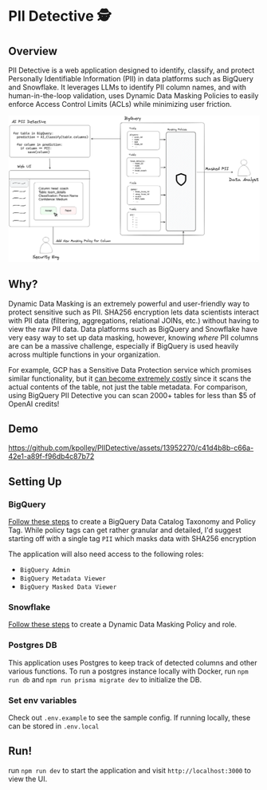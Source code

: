 # PII Detective 🕵️

## Overview
PII Detective is a web application designed to identify, classify, and protect Personally Identifiable Information (PII) in data platforms such as BigQuery and Snowflake. It leverages LLMs to identify PII column names, and with human-in-the-loop validation, uses Dynamic Data Masking Policies to easily enforce Access Control Limits (ACLs) while minimizing user friction.  

![Diagram](public/diagram.png)

## Why?
Dynamic Data Masking is an extremely powerful and user-friendly way to protect sensitive such as PII. SHA256 encryption lets data scientists interact with PII data (filtering, aggregations, relational JOINs, etc.) without having to view the raw PII data. Data platforms such as BigQuery and Snowflake have very easy way to set up data masking, however, knowing _where_ PII columns are can be a massive challenge, especially if BigQuery is used heavily across multiple functions in your organization. 

For example, GCP has a Sensitive Data Protection service which promises similar functionality, but it [can become extremely costly](https://cloud.google.com/sensitive-data-protection/pricing#risk_analysis) since it scans the actual contents of the table, not just the table metadata. For comparison, using BigQuery PII Detective you can scan 2000+ tables for less than $5 of OpenAI credits!

## Demo
https://github.com/kpolley/PIIDetective/assets/13952270/c41d4b8b-c66a-42e1-a89f-f96db4c87b72

## Setting Up
### BigQuery

[Follow these steps](https://cloud.google.com/bigquery/docs/column-data-masking) to create a BigQuery Data Catalog Taxonomy and Policy Tag. While policy tags can get rather granular and detailed, I'd suggest starting off with a single tag `PII` which masks data with SHA256 encryption

The application will also need access to the following roles:
* `BigQuery Admin`
* `BigQuery Metadata Viewer`
* `BigQuery Masked Data Viewer`

### Snowflake
[Follow these steps](https://docs.snowflake.com/en/user-guide/security-column-ddm-use) to create a Dynamic Data Masking Policy and role. 

### Postgres DB
This application uses Postgres to keep track of detected columns and other various functions. To run a postgres instance locally with Docker, run `npm run db` and `npm run prisma migrate dev` to initialize the DB. 

### Set env variables
Check out `.env.example` to see the sample config. If running locally, these can be stored in `.env.local`

## Run!
run `npm run dev` to start the application and visit `http://localhost:3000` to view the UI. 
